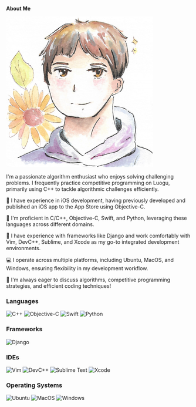  **About Me** 


 <img src="https://github.com/Framework-Based-Software/icebreaking-yuankaigou/blob/profile-upload/avatar.png" width="400">

  
I'm a passionate algorithm enthusiast who enjoys solving challenging problems. I frequently practice competitive programming on Luogu, primarily using C++ to tackle algorithmic challenges efficiently.


📱 I have experience in iOS development, having previously developed and published an iOS app to the App Store using Objective-C.

🚀 I'm proficient in C/C++, Objective-C, Swift, and Python, leveraging these languages across different domains.

🔧 I have experience with frameworks like Django and work comfortably with Vim, DevC++, Sublime, and Xcode as my go-to integrated development environments.

💻 I operate across multiple platforms, including Ubuntu, MacOS, and Windows, ensuring flexibility in my development workflow.

📌 I'm always eager to discuss algorithms, competitive programming strategies, and efficient coding techniques!


### Languages  
![C++](https://img.shields.io/badge/C++-00599C?style=for-the-badge&logo=c%2B%2B&logoColor=white)  ![Objective-C](https://img.shields.io/badge/Objective--C-007AFF?style=for-the-badge&logo=apple&logoColor=white)  ![Swift](https://img.shields.io/badge/Swift-FA7343?style=for-the-badge&logo=swift&logoColor=white)  ![Python](https://img.shields.io/badge/Python-3776AB?style=for-the-badge&logo=python&logoColor=white)  

### Frameworks  
![Django](https://img.shields.io/badge/Django-092E20?style=for-the-badge&logo=django&logoColor=white)  

### IDEs  
![Vim](https://img.shields.io/badge/Vim-019733?style=for-the-badge&logo=vim&logoColor=white)  ![DevC++](https://img.shields.io/badge/DevC++-blue?style=for-the-badge)  ![Sublime Text](https://img.shields.io/badge/Sublime-FF9800?style=for-the-badge&logo=sublime-text&logoColor=white)  ![Xcode](https://img.shields.io/badge/Xcode-1575F9?style=for-the-badge&logo=xcode&logoColor=white)  

### Operating Systems  
![Ubuntu](https://img.shields.io/badge/Ubuntu-E95420?style=for-the-badge&logo=ubuntu&logoColor=white)  ![MacOS](https://img.shields.io/badge/macOS-000000?style=for-the-badge&logo=apple&logoColor=white)  ![Windows](https://img.shields.io/badge/Windows-0078D6?style=for-the-badge&logo=windows&logoColor=white)  
